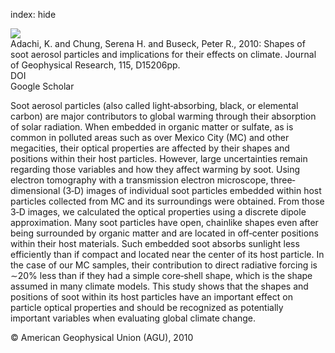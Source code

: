index: hide

<div class="Citation">
    <div class="Citation-thumb CitationThumb-linked"  data-href="https://doi.org/10.1029/2009jd012868">
      <img src="https://static.claimspace.cloud/climate-study-static/refs/thumbs/7/Adachi_et_al_2010-thumb.png" />
    </div>

  <div class="Citation-body">
    <div class="Citation-text">Adachi, K. and Chung, Serena H. and Buseck, Peter R., 2010: Shapes of soot aerosol particles and implications for their effects on climate. <span class="Article-journal">Journal of Geophysical Research, </span><span class="Article-volume">115, </span>D15206pp.</div>
    <div class="Citation-links">
      <div class="CitationLink" data-href="https://doi.org/10.1029/2009jd012868">
        <div class="CitationLink-icon CitationLink-Doi"></div>
        <div class="CitationLink-text">DOI</div>
      </div>
      <div class="CitationLink" data-href="https://scholar.google.com/scholar?q=10.1029/2009jd012868">
        <div class="CitationLink-icon CitationLink-Scholar"></div>
        <div class="CitationLink-text">Google Scholar</div>
      </div>
    </div>
  </div>
</div>

Soot aerosol particles (also called light‐absorbing, black, or elemental carbon) are major contributors to global warming through their absorption of solar radiation. When embedded in organic matter or sulfate, as is common in polluted areas such as over Mexico City (MC) and other megacities, their optical properties are affected by their shapes and positions within their host particles. However, large uncertainties remain regarding those variables and how they affect warming by soot. Using electron tomography with a transmission electron microscope, three‐dimensional (3‐D) images of individual soot particles embedded within host particles collected from MC and its surroundings were obtained. From those 3‐D images, we calculated the optical properties using a discrete dipole approximation. Many soot particles have open, chainlike shapes even after being surrounded by organic matter and are located in off‐center positions within their host materials. Such embedded soot absorbs sunlight less efficiently than if compact and located near the center of its host particle. In the case of our MC samples, their contribution to direct radiative forcing is ∼20% less than if they had a simple core‐shell shape, which is the shape assumed in many climate models. This study shows that the shapes and positions of soot within its host particles have an important effect on particle optical properties and should be recognized as potentially important variables when evaluating global climate change.

<div class="Citation-copy">
&copy; American Geophysical Union (AGU), 2010
</div>